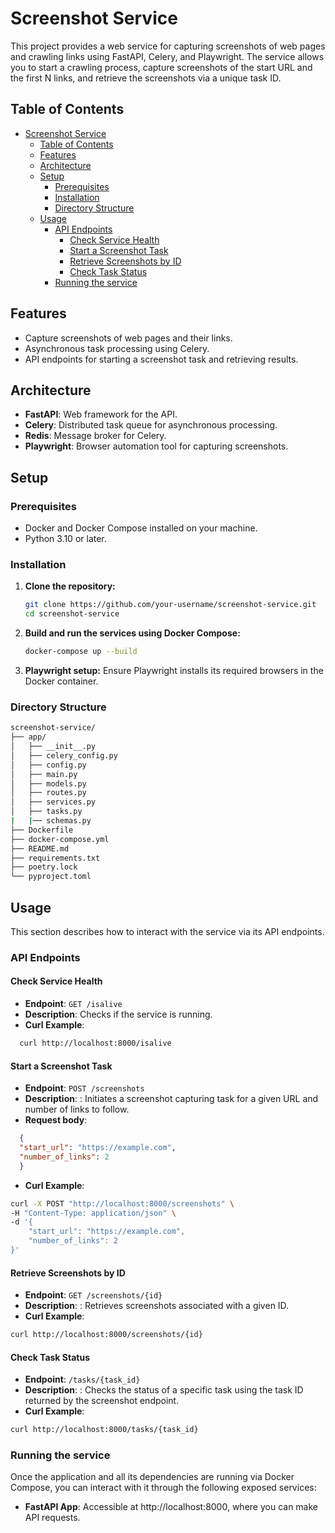 # Screenshot Service

This project provides a web service for capturing screenshots of web pages and crawling links using FastAPI, Celery, and Playwright. The service allows you to start a crawling process, capture screenshots of the start URL and the first N links, and retrieve the screenshots via a unique task ID.

## Table of Contents

- [Screenshot Service](#screenshot-service)
  - [Table of Contents](#table-of-contents)
  - [Features](#features)
  - [Architecture](#architecture)
  - [Setup](#setup)
    - [Prerequisites](#prerequisites)
    - [Installation](#installation)
    - [Directory Structure](#directory-structure)
  - [Usage](#usage)
    - [API Endpoints](#api-endpoints)
      - [Check Service Health](#check-service-health)
      - [Start a Screenshot Task](#start-a-screenshot-task)
      - [Retrieve Screenshots by ID](#retrieve-screenshots-by-id)
      - [Check Task Status](#check-task-status)
    - [Running the service](#running-the-service)

## Features

- Capture screenshots of web pages and their links.
- Asynchronous task processing using Celery.
- API endpoints for starting a screenshot task and retrieving results.

## Architecture

- **FastAPI**: Web framework for the API.
- **Celery**: Distributed task queue for asynchronous processing.
- **Redis**: Message broker for Celery.
- **Playwright**: Browser automation tool for capturing screenshots.

## Setup

### Prerequisites

- Docker and Docker Compose installed on your machine.
- Python 3.10 or later.

### Installation

1. **Clone the repository:**

    ```sh
    git clone https://github.com/your-username/screenshot-service.git
    cd screenshot-service
    ```

2. **Build and run the services using Docker Compose:**

    ```sh
    docker-compose up --build
    ```

3. **Playwright setup:**
    Ensure Playwright installs its required browsers in the Docker container.

### Directory Structure

```sh
screenshot-service/
├── app/
│   ├── __init__.py
│   ├── celery_config.py
│   ├── config.py
│   ├── main.py
│   ├── models.py
│   ├── routes.py
│   ├── services.py
│   ├── tasks.py
|   |── schemas.py
├── Dockerfile
├── docker-compose.yml
├── README.md
├── requirements.txt
├── poetry.lock
└── pyproject.toml
```

## Usage

This section describes how to interact with the service via its API endpoints.

### API Endpoints

#### Check Service Health

- **Endpoint**: `GET /isalive`
- **Description**: Checks if the service is running.
- **Curl Example**:

```bash
  curl http://localhost:8000/isalive
```

#### Start a Screenshot Task

- **Endpoint**: `POST /screenshots`
- **Description**: : Initiates a screenshot capturing task for a given URL and number of links to follow.
- **Request body**:   
```json
  {
  "start_url": "https://example.com",
  "number_of_links": 2
  }
```

- **Curl Example**:
  
```bash
curl -X POST "http://localhost:8000/screenshots" \
-H "Content-Type: application/json" \
-d '{
    "start_url": "https://example.com",
    "number_of_links": 2
}'
```

#### Retrieve Screenshots by ID

- **Endpoint**: `GET /screenshots/{id}`
- **Description**: : Retrieves screenshots associated with a given ID.
- **Curl Example**:
  
```bash
curl http://localhost:8000/screenshots/{id}
```

#### Check Task Status

- **Endpoint**: `/tasks/{task_id}`
- **Description**: : Checks the status of a specific task using the task ID returned by the screenshot endpoint.
- **Curl Example**:
  
```bash
curl http://localhost:8000/tasks/{task_id}
```

### Running the service

Once the application and all its dependencies are running via Docker Compose, you can interact with it through the following exposed services:

- **FastAPI App**: Accessible at http://localhost:8000, where you can make API requests. 
